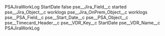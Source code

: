 <?xml version="1.0" encoding="UTF-8"?>
<CustomMetadata xmlns="http://soap.sforce.com/2006/04/metadata" xmlns:xsi="http://www.w3.org/2001/XMLSchema-instance" xmlns:xsd="http://www.w3.org/2001/XMLSchema">
    <label>PSAJiraWorkLog StartDate</label>
    <protected>false</protected>
    <values>
        <field>pse__Jira_Field__c</field>
        <value xsi:type="xsd:string">started</value>
    </values>
    <values>
        <field>pse__Jira_Object__c</field>
        <value xsi:type="xsd:string">worklogs</value>
    </values>
    <values>
        <field>pse__Jira_OnPrem_Object__c</field>
        <value xsi:type="xsd:string">worklogs</value>
    </values>
    <values>
        <field>pse__PSA_Field__c</field>
        <value xsi:type="xsd:string">pse__Start_Date__c</value>
    </values>
    <values>
        <field>pse__PSA_Object__c</field>
        <value xsi:type="xsd:string">pse__Timecard_Header__c</value>
    </values>
    <values>
        <field>pse__VDR_Key__c</field>
        <value xsi:type="xsd:string">StartDate</value>
    </values>
    <values>
        <field>pse__VDR_Name__c</field>
        <value xsi:type="xsd:string">PSAJiraWorkLog</value>
    </values>
</CustomMetadata>
